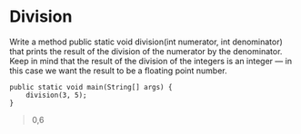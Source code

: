 # Division
Write a method public static void division(int numerator, int denominator) that prints the result of the division of the numerator by the denominator. Keep in mind that the result of the division of the integers is an integer — in this case we want the result to be a floating point number.
```
public static void main(String[] args) {
    division(3, 5);
}
```

>0,6

